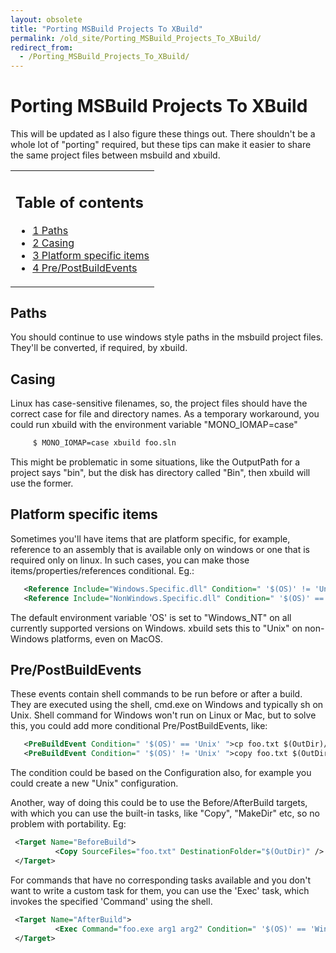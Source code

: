 ```yaml
---
layout: obsolete
title: "Porting MSBuild Projects To XBuild"
permalink: /old_site/Porting_MSBuild_Projects_To_XBuild/
redirect_from:
  - /Porting_MSBuild_Projects_To_XBuild/
---
```


Porting MSBuild Projects To XBuild
==================================

This will be updated as I also figure these things out. There shouldn't be a whole lot of "porting" required, but these tips can make it easier to share the same project files between msbuild and xbuild.

<table>
<col width="100%" />
<tbody>
<tr class="odd">
<td align="left"><h2>Table of contents</h2>
<ul>
<li><a href="#Paths">1 Paths</a></li>
<li><a href="#Casing">2 Casing</a></li>
<li><a href="#Platform_specific_items">3 Platform specific items</a></li>
<li><a href="#Pre.2FPostBuildEvents">4 Pre/PostBuildEvents</a></li>
</ul></td>
</tr>
</tbody>
</table>

Paths
-----

You should continue to use windows style paths in the msbuild project files. They'll be converted, if required, by xbuild.

Casing
------

Linux has case-sensitive filenames, so, the project files should have the correct case for file and directory names. As a temporary workaround, you could run xbuild with the environment variable "MONO\_IOMAP=case"

``` bash
     $ MONO_IOMAP=case xbuild foo.sln
```

This might be problematic in some situations, like the OutputPath for a project says "bin", but the disk has directory called "Bin", then xbuild will use the former.

Platform specific items
-----------------------

Sometimes you'll have items that are platform specific, for example, reference to an assembly that is available only on windows or one that is required only on linux. In such cases, you can make those items/properties/references conditional. Eg.:

``` xml
   <Reference Include="Windows.Specific.dll" Condition=" '$(OS)' != 'Unix' "/>
   <Reference Include="NonWindows.Specific.dll" Condition=" '$(OS)' == 'Unix' "/>
```

The default environment variable 'OS' is set to "Windows\_NT" on all currently supported versions on Windows. xbuild sets this to "Unix" on non-Windows platforms, even on MacOS.

Pre/PostBuildEvents
-------------------

These events contain shell commands to be run before or after a build. They are executed using the shell, cmd.exe on Windows and typically sh on Unix. Shell command for Windows won't run on Linux or Mac, but to solve this, you could add more conditional Pre/PostBuildEvents, like:

``` xml
   <PreBuildEvent Condition=" '$(OS)' == 'Unix' ">cp foo.txt $(OutDir)/foo.txt</PreBuildEvent>
   <PreBuildEvent Condition=" '$(OS)' != 'Unix' ">copy foo.txt $(OutDir)\foo.txt</PreBuildEvent>
```

The condition could be based on the Configuration also, for example you could create a new "Unix" configuration.

Another, way of doing this could be to use the Before/AfterBuild targets, with which you can use the built-in tasks, like "Copy", "MakeDir" etc, so no problem with portability. Eg:

``` xml
 <Target Name="BeforeBuild">
          <Copy SourceFiles="foo.txt" DestinationFolder="$(OutDir)" />
 </Target>
```

For commands that have no corresponding tasks available and you don't want to write a custom task for them, you can use the 'Exec' task, which invokes the specified 'Command' using the shell.

``` xml
 <Target Name="AfterBuild">
          <Exec Command="foo.exe arg1 arg2" Condition=" '$(OS)' == 'Windows_NT' " />
 </Target>
```

